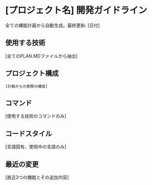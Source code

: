 # [プロジェクト名] 開発ガイドライン

全ての機能計画から自動生成。最終更新: [日付]

## 使用する技術
[全てのPLAN.MDファイルから抽出]

## プロジェクト構成
```
[計画からの実際の構成]
```

## コマンド
[使用する技術のコマンドのみ]

## コードスタイル
[言語固有、使用中の言語のみ]

## 最近の変更
[直近3つの機能とその追加内容]

<!-- 手動追加開始 -->
<!-- 手動追加終了 -->
